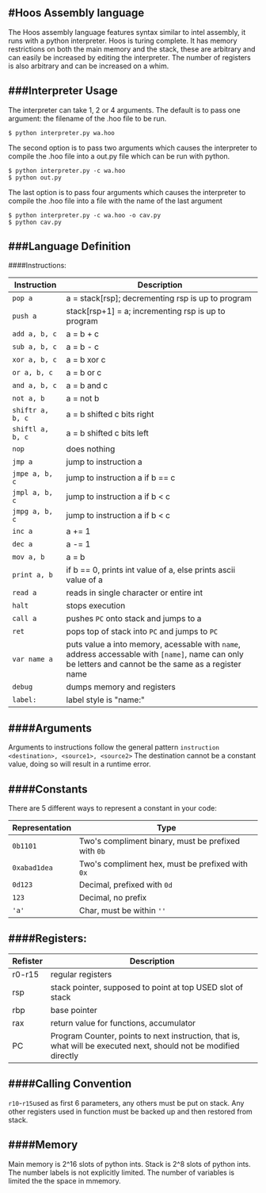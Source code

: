 #Hoos Assembly language
----------------------
The Hoos assembly language features syntax similar to intel assembly, it runs with a python interpreter. Hoos is turing complete. It has memory restrictions on both the main memory and the stack, these are arbitrary and can easily be increased by editing the interpreter. The number of registers is also arbitrary and can be increased on a whim.

###Interpreter Usage
--------------------
The interpreter can take 1, 2 or 4 arguments. The default is to pass one argument: the filename of the .hoo file to be run.
```
$ python interpreter.py wa.hoo
```

The second option is to pass two arguments which causes the interpreter to compile the .hoo file into a out.py file which can be run with python.
```
$ python interpreter.py -c wa.hoo
$ python out.py
```

The last option is to pass four arguments which causes the interpreter to compile the .hoo file into a file with the name of the last argument
```
$ python interpreter.py -c wa.hoo -o cav.py
$ python cav.py
```

###Language Definition
----------------------
####Instructions:

|Instruction | Description |
|-------------|---------------|
|`pop a` |				a = stack[rsp]; decrementing rsp is up to program|
|`push a` |				stack[rsp+1] = a; incrementing rsp is up to program|
|`add a, b, c`|			a = b + c|
|`sub a, b, c`	|		a = b - c|
|`xor a, b, c`	|		a = b xor c|
|`or a, b, c`	|		a = b or c|
|`and a, b, c`	|		a = b and c|
|`not a, b`		|	a = not b|
|`shiftr a, b, c` |		a = b shifted c bits right|
|`shiftl a, b, c` |		a = b shifted c bits left|
|`nop`				|	does nothing
|`jmp a` 		|		jump to instruction a|
|`jmpe a, b, c`	|	jump to instruction a if b == c|
|`jmpl a, b, c`	|	jump to instruction a if b < c|
|`jmpg a, b, c`	|	jump to instruction a if b < c|
|`inc a` 		|		a += 1|
|`dec a` 		|		a -= 1|
|`mov a, b` 		|	a = b|
|`print a, b` 	|		if b == 0, prints int value of a, else prints ascii value of a|
|`read a` 		|		reads in single character or entire int|
|`halt`			|	stops execution|
|`call a`		|	pushes `PC` onto stack and jumps to a |
|`ret`			|	pops top of stack into `PC` and jumps to `PC` |
|`var name a` 	|		puts value a into memory, acessable with `name`, address accessable with `[name]`, name can only be letters and cannot be the same as a register name|
|`debug`			|	dumps memory and registers|
|`label:`		|		label style is "name:"|

####Arguments
----------------------
Arguments to instructions follow the general pattern `instruction <destination>, <source1>, <source2>`
The destination cannot be a constant value, doing so will result in a runtime error.

####Constants
----------------------
There are 5 different ways to represent a constant in your code:

|Representation | Type |
|----------------|------|
|`0b1101`		 | Two's compliment binary, must be prefixed with `0b` |
|`0xabad1dea`	 | Two's compliment hex, must be prefixed with `0x` |
|`0d123`		 | Decimal, prefixed with `0d` |
|`123`			 | Decimal, no prefix |
|`'a'`			 | Char, must be within `''` |

####Registers:
----------------------

| Refister | Description |
|----------|-------------|
|	r0-r15	|			regular registers |
|	rsp		|			stack pointer, supposed to point at top USED slot of stack |
|	rbp		|			base pointer |
|	rax		|			return value for functions, accumulator |
|	PC		|			Program Counter, points to next instruction, that is, what will be executed next, should not be modified directly |

####Calling Convention
----------------------
`r10`-`r15`used as first 6 parameters, any others must be put on stack.
Any other registers used in function must be backed up and then restored from stack.

####Memory
----------------------
Main memory is 2^16 slots of python ints.
Stack is 2^8 slots of python ints.
The number labels is not explicitly limited.
The number of variables is limited the the space in mmemory.
